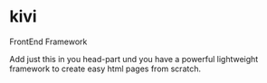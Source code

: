 # kivi
FrontEnd Framework


Add just this in you head-part und you have a powerful lightweight framework to create easy html pages from scratch.


<link href="https://min.gitcdn.link/repo/ilovemediade/kivi/master/core.css" rel="stylesheet">
